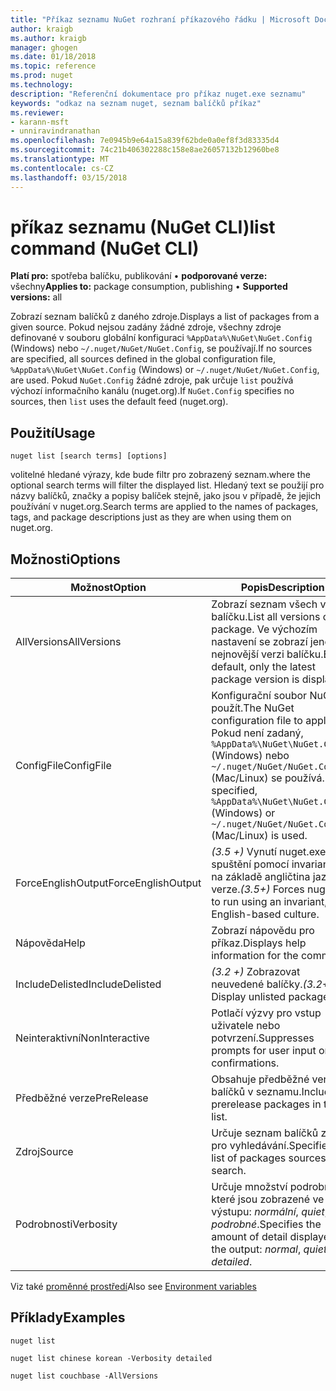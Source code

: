```yaml
---
title: "Příkaz seznamu NuGet rozhraní příkazového řádku | Microsoft Docs"
author: kraigb
ms.author: kraigb
manager: ghogen
ms.date: 01/18/2018
ms.topic: reference
ms.prod: nuget
ms.technology: 
description: "Referenční dokumentace pro příkaz nuget.exe seznamu"
keywords: "odkaz na seznam nuget, seznam balíčků příkaz"
ms.reviewer:
- karann-msft
- unniravindranathan
ms.openlocfilehash: 7e0945b9e64a15a839f62bde0a0ef8f3d83335d4
ms.sourcegitcommit: 74c21b406302288c158e8ae26057132b12960be8
ms.translationtype: MT
ms.contentlocale: cs-CZ
ms.lasthandoff: 03/15/2018
---
```

# <a name="list-command-nuget-cli"></a><span data-ttu-id="fdb49-104">příkaz seznamu (NuGet CLI)</span><span class="sxs-lookup"><span data-stu-id="fdb49-104">list command (NuGet CLI)</span></span>

<span data-ttu-id="fdb49-105">**Platí pro:** spotřeba balíčku, publikování &bullet; **podporované verze:** všechny</span><span class="sxs-lookup"><span data-stu-id="fdb49-105">**Applies to:** package consumption, publishing &bullet; **Supported versions:** all</span></span>

<span data-ttu-id="fdb49-106">Zobrazí seznam balíčků z daného zdroje.</span><span class="sxs-lookup"><span data-stu-id="fdb49-106">Displays a list of packages from a given source.</span></span> <span data-ttu-id="fdb49-107">Pokud nejsou zadány žádné zdroje, všechny zdroje definované v souboru globální konfiguraci `%AppData%\NuGet\NuGet.Config` (Windows) nebo `~/.nuget/NuGet/NuGet.Config`, se používají.</span><span class="sxs-lookup"><span data-stu-id="fdb49-107">If no sources are specified, all sources defined in the global configuration file, `%AppData%\NuGet\NuGet.Config` (Windows) or `~/.nuget/NuGet/NuGet.Config`, are used.</span></span> <span data-ttu-id="fdb49-108">Pokud `NuGet.Config` žádné zdroje, pak určuje `list` používá výchozí informačního kanálu (nuget.org).</span><span class="sxs-lookup"><span data-stu-id="fdb49-108">If `NuGet.Config` specifies no sources, then `list` uses the default feed (nuget.org).</span></span>

## <a name="usage"></a><span data-ttu-id="fdb49-109">Použití</span><span class="sxs-lookup"><span data-stu-id="fdb49-109">Usage</span></span>

```cli
nuget list [search terms] [options]
```

<span data-ttu-id="fdb49-110">volitelné hledané výrazy, kde bude filtr pro zobrazený seznam.</span><span class="sxs-lookup"><span data-stu-id="fdb49-110">where the optional search terms will filter the displayed list.</span></span> <span data-ttu-id="fdb49-111">Hledaný text se použijí pro názvy balíčků, značky a popisy balíček stejně, jako jsou v případě, že jejich používání v nuget.org.</span><span class="sxs-lookup"><span data-stu-id="fdb49-111">Search terms are applied to the names of packages, tags, and package descriptions just as they are when using them on nuget.org.</span></span>

## <a name="options"></a><span data-ttu-id="fdb49-112">Možnosti</span><span class="sxs-lookup"><span data-stu-id="fdb49-112">Options</span></span>

| <span data-ttu-id="fdb49-113">Možnost</span><span class="sxs-lookup"><span data-stu-id="fdb49-113">Option</span></span> | <span data-ttu-id="fdb49-114">Popis</span><span class="sxs-lookup"><span data-stu-id="fdb49-114">Description</span></span> |
| --- | --- |
| <span data-ttu-id="fdb49-115">AllVersions</span><span class="sxs-lookup"><span data-stu-id="fdb49-115">AllVersions</span></span> | <span data-ttu-id="fdb49-116">Zobrazí seznam všech verze balíčku.</span><span class="sxs-lookup"><span data-stu-id="fdb49-116">List all versions of a package.</span></span> <span data-ttu-id="fdb49-117">Ve výchozím nastavení se zobrazí jenom nejnovější verzi balíčku.</span><span class="sxs-lookup"><span data-stu-id="fdb49-117">By default, only the latest package version is displayed.</span></span> |
| <span data-ttu-id="fdb49-118">ConfigFile</span><span class="sxs-lookup"><span data-stu-id="fdb49-118">ConfigFile</span></span> | <span data-ttu-id="fdb49-119">Konfigurační soubor NuGet použít.</span><span class="sxs-lookup"><span data-stu-id="fdb49-119">The NuGet configuration file to apply.</span></span> <span data-ttu-id="fdb49-120">Pokud není zadaný, `%AppData%\NuGet\NuGet.Config` (Windows) nebo `~/.nuget/NuGet/NuGet.Config` (Mac/Linux) se používá.</span><span class="sxs-lookup"><span data-stu-id="fdb49-120">If not specified, `%AppData%\NuGet\NuGet.Config` (Windows) or `~/.nuget/NuGet/NuGet.Config` (Mac/Linux) is used.</span></span>|
| <span data-ttu-id="fdb49-121">ForceEnglishOutput</span><span class="sxs-lookup"><span data-stu-id="fdb49-121">ForceEnglishOutput</span></span> | <span data-ttu-id="fdb49-122">*(3.5 +)*  Vynutí nuget.exe ke spuštění pomocí invariantní, na základě angličtina jazykové verze.</span><span class="sxs-lookup"><span data-stu-id="fdb49-122">*(3.5+)* Forces nuget.exe to run using an invariant, English-based culture.</span></span> |
| <span data-ttu-id="fdb49-123">Nápověda</span><span class="sxs-lookup"><span data-stu-id="fdb49-123">Help</span></span> | <span data-ttu-id="fdb49-124">Zobrazí nápovědu pro příkaz.</span><span class="sxs-lookup"><span data-stu-id="fdb49-124">Displays help information for the command.</span></span> |
| <span data-ttu-id="fdb49-125">IncludeDelisted</span><span class="sxs-lookup"><span data-stu-id="fdb49-125">IncludeDelisted</span></span> | <span data-ttu-id="fdb49-126">*(3.2 +)*  Zobrazovat neuvedené balíčky.</span><span class="sxs-lookup"><span data-stu-id="fdb49-126">*(3.2+)* Display unlisted packages.</span></span> |
| <span data-ttu-id="fdb49-127">Neinteraktivní</span><span class="sxs-lookup"><span data-stu-id="fdb49-127">NonInteractive</span></span> | <span data-ttu-id="fdb49-128">Potlačí výzvy pro vstup uživatele nebo potvrzení.</span><span class="sxs-lookup"><span data-stu-id="fdb49-128">Suppresses prompts for user input or confirmations.</span></span> |
| <span data-ttu-id="fdb49-129">Předběžné verze</span><span class="sxs-lookup"><span data-stu-id="fdb49-129">PreRelease</span></span> | <span data-ttu-id="fdb49-130">Obsahuje předběžné verze balíčků v seznamu.</span><span class="sxs-lookup"><span data-stu-id="fdb49-130">Includes prerelease packages in the list.</span></span> |
| <span data-ttu-id="fdb49-131">Zdroj</span><span class="sxs-lookup"><span data-stu-id="fdb49-131">Source</span></span> | <span data-ttu-id="fdb49-132">Určuje seznam balíčků zdroje pro vyhledávání.</span><span class="sxs-lookup"><span data-stu-id="fdb49-132">Specifies a list of packages sources to search.</span></span> |
| <span data-ttu-id="fdb49-133">Podrobnosti</span><span class="sxs-lookup"><span data-stu-id="fdb49-133">Verbosity</span></span> | <span data-ttu-id="fdb49-134">Určuje množství podrobností, které jsou zobrazené ve výstupu: *normální*, *quiet*, *podrobné*.</span><span class="sxs-lookup"><span data-stu-id="fdb49-134">Specifies the amount of detail displayed in the output: *normal*, *quiet*, *detailed*.</span></span> |

<span data-ttu-id="fdb49-135">Viz také [proměnné prostředí](cli-ref-environment-variables.md)</span><span class="sxs-lookup"><span data-stu-id="fdb49-135">Also see [Environment variables](cli-ref-environment-variables.md)</span></span>

## <a name="examples"></a><span data-ttu-id="fdb49-136">Příklady</span><span class="sxs-lookup"><span data-stu-id="fdb49-136">Examples</span></span>

```cli
nuget list

nuget list chinese korean -Verbosity detailed

nuget list couchbase -AllVersions
```
